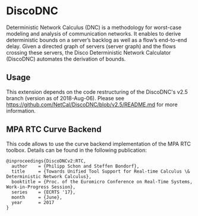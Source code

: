 # DiscoDNC

Deterministic Network Calculus (DNC) is a methodology for worst-case modeling and analysis of communication networks. It enables to derive deterministic bounds on a server’s backlog as well as a flow’s end-to-end delay. Given a directed graph of servers (server graph) and the flows crossing these servers, the Disco Deterministic Network Calculator (DiscoDNC) automates the derivation of bounds.

## Usage

This extension depends on the code restructuring of the DiscoDNC's v2.5 branch (version as of 2018-Aug-06).
Please see https://github.com/NetCal/DiscoDNC/blob/v2.5/README.md for more information.


## MPA RTC Curve Backend

This code allows to use the curve backend implementation of the MPA RTC toolbox. Details can be found in the following publication:  

```plain
@inproceedings{DiscoDNCv2:RTC,
  author    = {Philipp Schon and Steffen Bondorf},
  title     = {Towards Unified Tool Support for Real-time Calculus \& Deterministic Network Calculus},
  booktitle = {Proc. of the Euromicro Conference on Real-Time Systems, Work-in-Progress Session},
  series    = {ECRTS '17},
  month     = {June},
  year      = 2017
}
```
